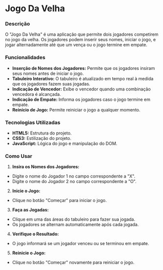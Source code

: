 # Jogo Da Velha

### Descrição
O "Jogo Da Velha" é uma aplicação que permite dois jogadores competirem no jogo da velha. Os jogadores podem inserir seus nomes, iniciar o jogo, e jogar alternadamente até que um vença ou o jogo termine em empate.

### Funcionalidades
*  **Inserção de Nomes dos Jogadores:** Permite que os jogadores insiram seus nomes antes de iniciar o jogo.
*  **Tabuleiro Interativo:** O tabuleiro é atualizado em tempo real à medida que os jogadores fazem suas jogadas.
*  **Indicação de Vencedor:** Exibe o vencedor quando uma combinação vencedora é alcançada.
*   **Indicação de Empate:** Informa os jogadores caso o jogo termine em empate.
*   **Reinício de Jogo:** Permite reiniciar o jogo a qualquer momento.

### Tecnologias Utilizadas
* **HTML5:** Estrutura do projeto.
* **CSS3:** Estilização do projeto.
* **JavaScript:** Lógica do jogo e manipulação do DOM.

### Como Usar

1. **Insira os Nomes dos Jogadores:**
* Digite o nome do Jogador 1 no campo correspondente a "X".
 * Digite o nome do Jogador 2 no campo correspondente a "O".

2. **Inicie o Jogo:**
* Clique no botão "Começar" para iniciar o jogo.

3. **Faça as Jogadas:**
*  Clique em uma das áreas do tabuleiro para fazer sua jogada.
*  Os jogadores se alternam automaticamente após cada jogada.

4. **Verifique o Resultado:**
* O jogo informará se um jogador venceu ou se terminou em empate.

5. **Reinicie o Jogo:**
* Clique no botão "Começar" novamente para reiniciar o jogo.
